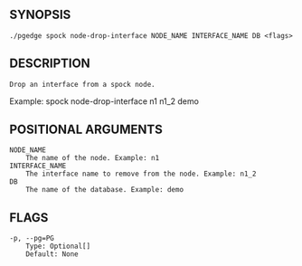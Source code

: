 ## SYNOPSIS
    ./pgedge spock node-drop-interface NODE_NAME INTERFACE_NAME DB <flags>
 
## DESCRIPTION
    Drop an interface from a spock node. 

Example: spock node-drop-interface n1 n1_2 demo
 
## POSITIONAL ARGUMENTS
    NODE_NAME
        The name of the node. Example: n1
    INTERFACE_NAME
        The interface name to remove from the node. Example: n1_2
    DB
        The name of the database. Example: demo
 
## FLAGS
    -p, --pg=PG
        Type: Optional[]
        Default: None
